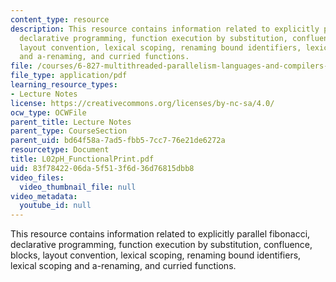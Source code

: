 ```yaml
---
content_type: resource
description: This resource contains information related to explicitly parallel fibonacci,
  declarative programming, function execution by substitution, confluence, blocks,
  layout convention, lexical scoping, renaming bound identifiers, lexical scoping
  and a-renaming, and curried functions.
file: /courses/6-827-multithreaded-parallelism-languages-and-compilers-fall-2002/83f7842206da5f513f6d36d76815dbb8_L02pH_FunctionalPrint.pdf
file_type: application/pdf
learning_resource_types:
- Lecture Notes
license: https://creativecommons.org/licenses/by-nc-sa/4.0/
ocw_type: OCWFile
parent_title: Lecture Notes
parent_type: CourseSection
parent_uid: bd64f58a-7ad5-fbb5-7cc7-76e21de6272a
resourcetype: Document
title: L02pH_FunctionalPrint.pdf
uid: 83f78422-06da-5f51-3f6d-36d76815dbb8
video_files:
  video_thumbnail_file: null
video_metadata:
  youtube_id: null
---
```

This resource contains information related to explicitly parallel fibonacci, declarative programming, function execution by substitution, confluence, blocks, layout convention, lexical scoping, renaming bound identifiers, lexical scoping and a-renaming, and curried functions.